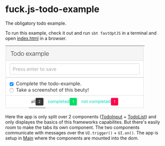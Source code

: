 # fuck.js-todo-example
The obligatory todo example.

To run this example, check it out and run ```sbt fastOptJS``` in a terminal and open [index.html](index.html) in a browser.

![The example in action](screenshot.png)

Here the app is only split over 2 components ([TodoInput](https://github.com/Meduzz/fuck.js-todo-example/blob/master/src/main/scala/se/chimps/fuckjs/example/todo/components/TodoInput.scala) + [TodoList](https://github.com/Meduzz/fuck.js-todo-example/blob/master/src/main/scala/se/chimps/fuckjs/example/todo/components/TodoList.scala)) and only displayes the basics of this frameworks capabilites. But there's easily room to make the tabs its own component.
The two components communicate with messages over the ```UI.trigger()``` + ```UI.on()```.
The app is setup in [Main](https://github.com/Meduzz/fuck.js-todo-example/blob/master/src/main/scala/se/chimps/fuckjs/example/todo/Main.scala) where the components are mounted into the dom.